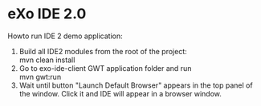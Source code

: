 # eXo IDE 2.0 

Howto run IDE 2 demo application:   
1. Build all IDE2 modules from the root of the project:   
   mvn clean install   
2. Go to exo-ide-client GWT application folder and run   
   mvn gwt:run   
3. Wait until button "Launch Default Browser" appears in the top panel of the window. Click it and IDE will appear in a browser window.   
